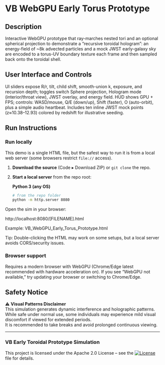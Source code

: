 # VB WebGPU Early Torus Prototype

<h2>Description</h2>
<p>Interactive WebGPU prototype that ray-marches nested tori and an optional spherical projection to demonstrate a “recursive toroidal hologram”: an energy-field of ~8k advected particles and a mock JWST early-galaxy sky are encoded to a torus-UV boundary texture each frame and then sampled back onto the toroidal shell.</p>

<h2>User Interface and Controls</h2>
<p>UI sliders expose R/r, tilt, child shift, smooth-union k, exposure, and recursion depth; toggles switch Sphere projection, Hologram mode (interior/throat view), JWST overlay, and energy field. HUD shows GPU + FPS; controls: WASD/mouse, Q/E (down/up), Shift (faster), O (auto-orbit), plus a simple audio heartbeat. Includes ten inline JWST mock points (z≈10.38–12.93) colored by redshift for illustrative seeding.</p> 

<h2>Run Instructions</h2>

### Run locally

This demo is a single HTML file, but the safest way to run it is from a local web server
(some browsers restrict `file://` access).

1. **Download the source** (Code ▸ Download ZIP) or `git clone` the repo.
2. **Start a local server** from the repo root:

   **Python 3 (any OS)**
   ```bash
   # from the repo folder
   python -m http.server 8080

Open the sim in your browser:

http://localhost:8080/[FILENAME].html

Example: VB_WebGPU_Early_Torus_Prototype.html

Tip: Double-clicking the HTML may work on some setups, but a local server avoids CORS/security issues.

### Browser support

Requires a modern browser with WebGPU (Chrome/Edge latest recommended with hardware acceleration on).
If you see “WebGPU not available,” try updating your browser or switching to Chrome/Edge.


## Safety Notice

⚠️ **Visual Patterns Disclaimer**  
This simulation generates dynamic interference and holographic patterns.  
While safe under normal use, some individuals may experience mild visual discomfort if viewed for extended periods.  
It is recommended to take breaks and avoid prolonged continuous viewing.

---

### VB Early Toroidal Prototype Simulation

This project is licensed under the Apache 2.0 License – see the [![License](https://img.shields.io/badge/License-Apache_2.0-blue.svg)](LICENSE) file for details.


